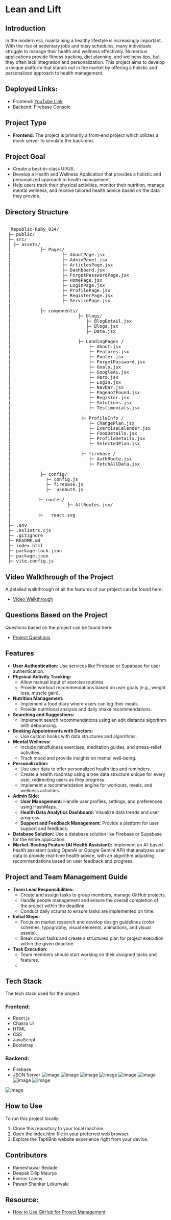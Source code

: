 # Lean and Lift

## Introduction
In the modern era, maintaining a healthy lifestyle is increasingly important. With the rise of sedentary jobs and busy schedules, many individuals struggle to manage their health and wellness effectively. Numerous applications provide fitness tracking, diet planning, and wellness tips, but they often lack integration and personalization. This project aims to develop a unique platform that stands out in the market by offering a holistic and personalized approach to health management.

## Deployed Links:
- Frontend: [YouTube Link](https://www.youtube.com/watch?v=vc5j0YQuRk8)
- Backend: [Firebase Console](https://console.firebase.google.com/project/wellnessapp-537d4/overview)

## Project Type
- **Frontend:** The project is primarily a front-end project which utilizes a mock server to simulate the back-end.

## Project Goal
- Create a best-in-class UI/UX.
- Develop a Health and Wellness Application that provides a holistic and personalized approach to health management.
- Help users track their physical activities, monitor their nutrition, manage mental wellness, and receive tailored health advice based on the data they provide.

## Directory Structure

<pre> 
  Republic-Ruby_034/
 ├─ public/
 ├─ src/
 │ ├─ assets/
 │           ├─ Pages/
 |                   ├─ AboutPage.jsx
 |                   ├─ AdminPanel.jsx
 |                   ├─ ArticlesPage.jsx
 |                   ├─ Dashboard.jsx
 |                   ├─ ForgetPasswordPage.jsx
 |                   ├─ HomePage.jsx
 |                   ├─ LoginPage.jsx
 |                   ├─ ProfilePage.jsx
 |                   ├─ RegisterPage.jsx
 |                   ├─ ServicePage.jsx
 |  
 │           ├─ components/
 |                         ├─ blogs/
 |                            ├─ BlogDetail.jsx
 |                            ├─ Blogs.jsx
 |                            ├─ Data.jsx
 |
 |                         ├─ LandingPages /  
 |                             ├─ About.jsx      
 |                             ├─ Features.jsx
 |                             ├─ Footer.jsx
 |                             ├─ ForgetPassword.jsx
 |                             ├─ Goals.jsx
 |                             ├─ GoogleAi.jsx
 |                             ├─ Hero.jsx
 |                             ├─ Login.jsx
 |                             ├─ Navbar.jsx
 |                             ├─ PagenotFound.jsx  
 |                             ├─ Register.jsx 
 |                             ├─ Solutions.jsx 
 |                             ├─ Testimonials.jsx
 |                      
 |                          ├─ ProfileInfo /
 |                             ├─ ChangePlan.jsx
 |                             ├─ ExerciseCalender.jsx
 |                             ├─ FoodDetails.jsx
 |                             ├─ ProfileDetails.jsx
 |                             ├─ SelectedPlan.jsx
 |
 |                          ├─ firebase /
 |                             ├─ AuthRoute.jsx   
 |                             ├─ FetchAllData.jsx
 |
 |           ├─ config/ 
 |             ├─ config.js
 |             ├─ firebase.js
 |             ├─  useAuth.js    
 |             
 |          ├─ routes/
 |                     ├─ AllRoutes.jsx/
 |      
 |          ├─   react.svg
 |
 ├─ .env
 ├─ .eslintrc.cjs
 ├─ .gitignore
 ├─ README.md
 ├─ index.html
 ├─ package-lock.json
 ├─ package.json
 ├─ vite.config.js
</pre>



## Video Walkthrough of the Project
A detailed walkthrough of all the features of our project can be found here:

- [Video Walkthrough](https://www.youtube.com/watch?v=a2tlYgRLmfs)

## Questions Based on the Project
Questions based on the project can be found here:

- [Project Questions](https://www.youtube.com/watch?v=vc5j0YQuRk8)

## Features
- **User Authentication:** Use services like Firebase or Supabase for user authentication.
- **Physical Activity Tracking:**
  - Allow manual input of exercise routines.
  - Provide workout recommendations based on user goals (e.g., weight loss, muscle gain).
- **Nutrition Management:**
  - Implement a food diary where users can log their meals.
  - Provide nutritional analysis and daily intake recommendations.
- **Searching and Suggestions:**
  - Implement search recommendations using an edit distance algorithm with debouncing.
- **Booking Appointments with Doctors:**
  - Use custom hooks with data structures and algorithms.
- **Mental Wellness:**
  - Include mindfulness exercises, meditation guides, and stress-relief activities.
  - Track mood and provide insights on mental well-being.
- **Personalization:**
  - Use user data to offer personalized health tips and reminders.
  - Create a health roadmap using a tree data structure unique for every user, redirecting users as they progress.
  - Implement a recommendation engine for workouts, meals, and wellness activities.
- **Admin Side:**
  - **User Management:** Handle user profiles, settings, and preferences using HashMaps.
  - **Health Data Analytics Dashboard:** Visualize data trends and user progress.
  - **Support and Feedback Management:** Provide a platform for user support and feedback.
- **Database Solution:** Use a database solution like Firebase or Supabase for the entire application.
- **Market-Beating Feature (AI Health Assistant):** Implement an AI-based health assistant (using OpenAI or Google Gemini API) that analyzes user data to provide real-time health advice, with an algorithm adjusting recommendations based on user feedback and progress.

## Project and Team Management Guide
- **Team Lead Responsibilities:**
  - Create and assign tasks to group members, manage GitHub projects.
  - Handle people management and ensure the overall completion of the project within the deadline.
  - Conduct daily scrums to ensure tasks are implemented on time.
- **Initial Steps:**
  - Focus on market research and develop design guidelines (color schemes, typography, visual elements, animations, and visual assets).
  - Break down tasks and create a structured plan for project execution within the given deadline.
- **Task Execution:**
  - Team members should start working on their assigned tasks and features.
  - 
## Tech Stack
The tech stack used for the project:

### Frontend:
- React.js
- Chakra UI
- HTML
- CSS
- JavaScript
- Bootstrap

### Backend:
- Firebase
- JSON Server
![image](https://github.com/user-attachments/assets/5d5d53f7-26ed-48f3-aca7-c653d9e1d720)
![image](https://github.com/user-attachments/assets/02e2f9e9-d89d-4284-857c-b1d3c1be7951)
![image](https://github.com/user-attachments/assets/def064ef-5e94-4d7a-ae25-05ad3cea48f9)
![image](https://github.com/user-attachments/assets/310f9de7-3692-418c-91b1-3d59b6268633)
![image](https://github.com/user-attachments/assets/3bb8a51b-63c8-4203-9721-016fb3deedcb)
![image](https://github.com/user-attachments/assets/9f868993-c7f6-46bf-bc43-cd38d2580919)
![image](https://github.com/user-attachments/assets/bb7da3d5-6a62-40fe-b69b-0aac36471489)
![image](https://github.com/user-attachments/assets/7b04736d-906f-4ca8-92e7-163f376a92a2)

![image](https://github.com/user-attachments/assets/e3618494-65b7-4024-b395-c3e08099418f)



## How to Use
To run this project locally:
1. Clone this repository to your local machine.
2. Open the index.html file in your preferred web browser.
3. Explore the TaptiBnb website experience right from your device.

## Contributors
- Rameshawar Bedade
- Deepak Dilip Maurya
- Everus Lainus
- Pawan Shankar Lekurwale

## Resource:
- [How to Use GitHub for Project Management](https://www.youtube.com/watch?v=DuAyYsWbt5o)
